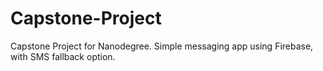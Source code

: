 # Capstone-Project
Capstone Project for Nanodegree. Simple messaging app using Firebase, with SMS fallback option.
